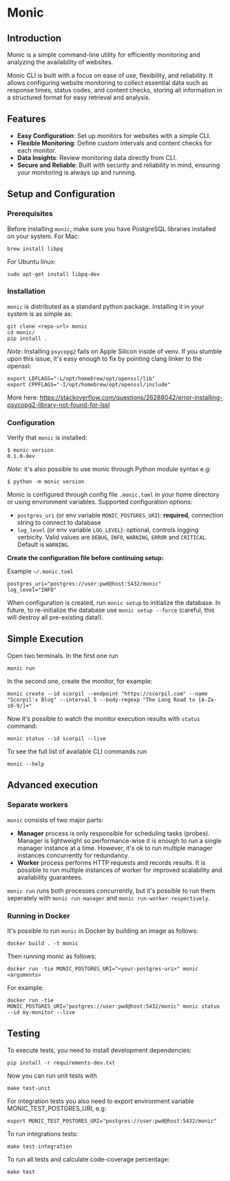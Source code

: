 # Monic

## Introduction

Monic is a simple command-line utility for efficiently monitoring and analyzing the availability of websites.

Monic CLI is built with a focus on ease of use, flexibility, and reliability. It allows configuring website monitoring to collect essential data such as response times, status codes, and content checks, storing all information in a structured format for easy retrieval and analysis.

## Features

- **Easy Configuration**: Set up monitors for websites with a simple CLI.
- **Flexible Monitoring**: Define custom intervals and content checks for each monitor.
- **Data Insights**: Review monitoring data directly from CLI.
- **Secure and Reliable**: Built with security and reliability in mind, ensuring your monitoring is always up and running.

## Setup and Configuration

### Prerequisites
Before installing `monic`, make sure you have PostgreSQL libraries installed on your system. For Mac:
```
brew install libpq
```

For Ubuntu linux:
```
sudo apt-get install libpq-dev
```

### Installation

`monic` is distributed as a standard python package. Installing it in your system is as simple as:

```
git clone <repo-url> monic
cd monic/
pip install .
```

_Note_: Installing `psycopg2` fails on Apple Silicon inside of venv. If you stumble upon this issue, it's easy enough to fix by pointing clang linker to the openssl:

```
export LDFLAGS="-L/opt/homebrew/opt/openssl/lib"
export CPPFLAGS="-I/opt/homebrew/opt/openssl/include"
```

More here: https://stackoverflow.com/questions/26288042/error-installing-psycopg2-library-not-found-for-lssl

### Configuration

Verify that `monic` is installed:
```
$ monic version
0.1.0-dev
```

_Note:_ it's also possible to use monic through Python module syntax e.g:
```
$ python -m monic version
```

Monic is configured through config file `.monic.toml` in your home directory or using environment variables. Supported configuration options:

- `postgres_uri` (or env variable `MONIC_POSTGRES_URI`): **required**, connection string to connect to database
- `log_level` (or env variable `LOG_LEVEL`): optional, controls logging verbicity. Valid values are `DEBUG`, `INFO`, `WARNING`, `ERROR` and `CRITICAL`. Default is `WARNING`.

**Create the configuration file before continuing setup:**

Example `~/.monic.toml`
```
postgres_uri="postgres://user:pwd@host:5432/monic"
log_level="INFO"
```

When configuration is created, run `monic setup` to initialize the database. In future, to re-initialize the database use `monic setup --force` (careful, this will destroy all pre-existing data!).

## Simple Execution

Open two terminals. In the first one run
```
monic run
```

In the second one, create the monitor, for example:
```
monic create --id scorpil --endpoint "https://scorpil.com" --name "Scorpil's Blog" --interval 5 --body-regexp "The Long Road to [A-Za-z0-9/]+"
```

Now it's possible to watch the monitor execution results with `status` command:
```
monic status --id scorpil --live
```

To see the full list of available CLI commands run
```
monic --help
```

## Advanced execution

### Separate workers
`monic` consists of two major parts:
- **Manager** process is only responsible for scheduling tasks (probes). Manager is lightweight so performance-wise it is enough to run a single manager instance at a time. However, it's ok to run multiple manager instances concurrently for redundancy.
- **Worker** process performs HTTP requests and records results. It is possible to run multiple instances of worker for improved scalability and availability guarantees.

`monic run` runs both processes concurrently, but it's possible to run them seperately with `monic run-manager` and `monic run-worker respectively`.

### Running in Docker

It's possible to run `monic` in Docker by building an image as follows:

```
docker build . -t monic
```

Then running monic as follows:

```
docker run -tie MONIC_POSTGRES_URI="<your-postgres-uri>" monic <arguments>
```

For example:
```
docker run -tie MONIC_POSTGRES_URI="postgres://user:pwd@host:5432/monic" monic status --id my-monitor --live
```

## Testing

To execute tests, you need to install development dependencies:
```
pip install -r requirements-dev.txt
```

Now you can run unit tests with
```
make test-unit
```

For integration tests you also need to export environment variable MONIC_TEST_POSTGRES_URI, e.g:
```
export MONIC_TEST_POSTGRES_URI="postgres://user:pwd@host:5432/monic"
```

To run integrations tests:
```
make test-integration
```

To run all tests and calculate code-coverage percentage:
```
make test
```
